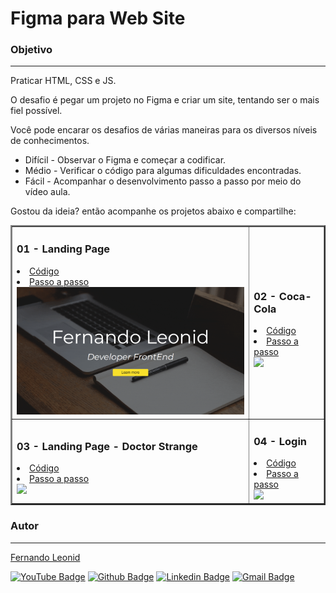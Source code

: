 # Figma para Web Site

### Objetivo
---

Praticar HTML, CSS e JS.

O desafio é pegar um projeto no Figma e criar um site, tentando ser o mais fiel possível.

Você pode encarar os desafios de várias maneiras para os diversos níveis de conhecimentos.

* Difícil   -   Observar o Figma e começar a codificar.
* Médio     -   Verificar o código para algumas dificuldades encontradas.
* Fácil     -   Acompanhar o desenvolvimento passo a passo por meio do vídeo aula. 

Gostou da ideia? então acompanhe os projetos abaixo e compartilhe:

<table border="2">
  <tr>
    <td>
        <h3>01 - Landing Page</h3>
        <li><a href="./01-FirstLandingPage/">Código</a></li>
        <li><a href="https://youtu.be/LvywYjDEK6I">Passo a passo</a></li>
        <a href="https://fernandoleonid.github.io/figma-to-website/01-FirstLandingPage/"><img src="./.images/01.gif" width="500px"></a>
    </td>
    <td>
      <h3>02 - Coca-Cola</h3>
      <li><a href="./02-coca-cola/">Código</a></li>
      <li><a href="https://youtu.be/cGrhSy7qhGg">Passo a passo</a></li>
      <a href="https://fernandoleonid.github.io/figma-to-website/02-coca-cola/"><img src="./.images/02.gif" width="500px"></a>
    </td>
  </tr>
  <tr>
    <td>
        <h3>03 - Landing Page - Doctor Strange</h3>
        <li><a href="./03-strange/">Código</a></li>
        <li><a href="https://youtu.be/24G8dGNUsXM">Passo a passo</a></li>
        <a href="https://fernandoleonid.github.io/figma-to-website/03-strange/"><img src="./.images/03.gif" width="500px"></a>
    </td>
      <td>
        <h3>04 - Login</h3>
        <li><a href="./04-login/">Código</a></li>
        <li><a href="https://youtu.be/-lfa4noP46U">Passo a passo</a></li>
        <a href="https://fernandoleonid.github.io/figma-to-website/04-login/"><img src="./.images/04.gif" width="500px"></a>
    </td>
  </tr>
</table>

### Autor
---
[Fernando Leonid](https://fernandoleonid.com.br/)

[![YouTube Badge](https://img.shields.io/badge/-YouTube-red?style=flat-square&logo=youtube&logoColor=white)](https://www.youtube.com/fernandoleonid) 
[![Github Badge](https://img.shields.io/badge/-Github-000?style=flat-square&logo=Github&logoColor=white)](https://github.com/fernandoleonid)
[![Linkedin Badge](https://img.shields.io/badge/-LinkedIn-blue?style=flat-square&logo)](https://www.linkedin.com/in/fernandoleonid/)
[![Gmail Badge](https://img.shields.io/badge/-Gmail-c14438?style=flat-square&logo=Gmail&logoColor=white)](mailto:fernandoleonid@gmail.com)

